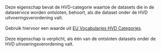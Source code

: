 Deze eigenschap bevat de HVD-categorie waartoe de datasets die in de dataservice worden ontsloten, behoort, als die dataset onder de HVD uitvoeringsverordening valt.
<br/>
<br/>
Gebruik hiervoor een waarde uit <a href='https://op.europa.eu/en/web/eu-vocabularies/dataset/-/resource?uri=http://publications.europa.eu/resource/dataset/high-value-dataset-category' target='_blank'>EU Vocabularies HVD Categories</a>.
<br/>
<br/>
Deze eigenschap is verplicht, als één van de ontsloten datasets onder de HVD uitvoeringsverordening valt.
